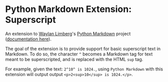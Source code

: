 # Python Markdown Extension: Superscript

An extension to [Waylan Limberg](https://github.com/waylan)'s [Python Markdown](https://github.com/waylan/Python-Markdown) project ([documentation here](https://pythonhosted.org/Markdown/index.html)).

The goal of the extension is to provide support for basic superscript text in Markdown. To do so, the character `^` becomes a Markdown tag for text meant to be superscripted, and is replaced with the HTML `sup` tag.

For example, given the text: `2^10^ is 1024.`, using `Python Markdown` with this extension will output output `<p>2<sup>10</sup> is 1024.</p>`.
